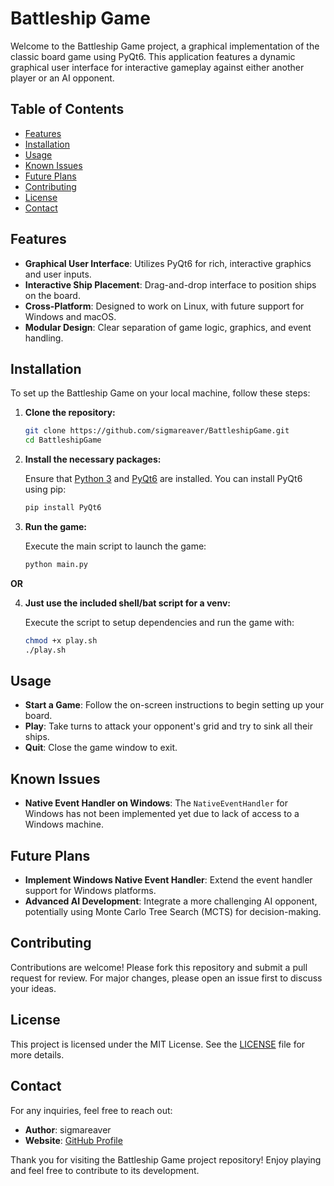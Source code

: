 # Battleship Game

Welcome to the Battleship Game project, a graphical implementation of the classic board game using PyQt6. This application features a dynamic graphical user interface for interactive gameplay against either another player or an AI opponent.

## Table of Contents

- [Features](#features)
- [Installation](#installation)
- [Usage](#usage)
- [Known Issues](#known-issues)
- [Future Plans](#future-plans)
- [Contributing](#contributing)
- [License](#license)
- [Contact](#contact)

## Features

- **Graphical User Interface**: Utilizes PyQt6 for rich, interactive graphics and user inputs.
- **Interactive Ship Placement**: Drag-and-drop interface to position ships on the board.
- **Cross-Platform**: Designed to work on Linux, with future support for Windows and macOS.
- **Modular Design**: Clear separation of game logic, graphics, and event handling.

## Installation

To set up the Battleship Game on your local machine, follow these steps:

1. **Clone the repository:**

   ```bash
   git clone https://github.com/sigmareaver/BattleshipGame.git
   cd BattleshipGame
   ```

2. **Install the necessary packages:**

   Ensure that [Python 3](https://www.python.org/downloads/) and [PyQt6](https://pypi.org/project/PyQt6/) are installed. You can install PyQt6 using pip:

   ```bash
   pip install PyQt6
   ```

3. **Run the game:**

   Execute the main script to launch the game:

   ```bash
   python main.py
   ```

**OR**

4. **Just use the included shell/bat script for a venv:**

   Execute the script to setup dependencies and run the game with:

   ```bash
   chmod +x play.sh
   ./play.sh
   ```

## Usage

- **Start a Game**: Follow the on-screen instructions to begin setting up your board.
- **Play**: Take turns to attack your opponent's grid and try to sink all their ships.
- **Quit**: Close the game window to exit.

## Known Issues

- **Native Event Handler on Windows**: The `NativeEventHandler` for Windows has not been implemented yet due to lack of access to a Windows machine.

## Future Plans

- **Implement Windows Native Event Handler**: Extend the event handler support for Windows platforms.
- **Advanced AI Development**: Integrate a more challenging AI opponent, potentially using Monte Carlo Tree Search (MCTS) for decision-making.

## Contributing

Contributions are welcome! Please fork this repository and submit a pull request for review. For major changes, please open an issue first to discuss your ideas.

## License

This project is licensed under the MIT License. See the [LICENSE](LICENSE) file for more details.

## Contact

For any inquiries, feel free to reach out:

- **Author**: sigmareaver
- **Website**: [GitHub Profile](https://www.github.com/sigmareaver)

Thank you for visiting the Battleship Game project repository! Enjoy playing and feel free to contribute to its development.